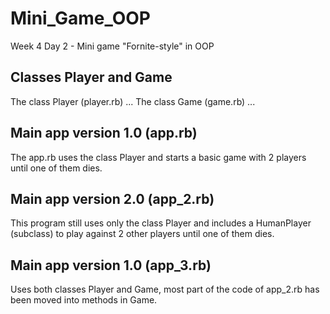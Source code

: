 # Mini_Game_OOP
Week 4 Day 2 - Mini game "Fornite-style" in OOP

## Classes Player and Game
The class Player (player.rb) ...
The class Game (game.rb) ...

## Main app version 1.0 (app.rb)
The app.rb uses the class Player and starts a basic game with 2 players until one of them dies.

## Main app version 2.0 (app_2.rb)
This program still uses only the class Player and includes a HumanPlayer (subclass) to play against 2 other players until one of them dies.

## Main app version 1.0 (app_3.rb)
Uses both classes Player and Game, most part of the code of app_2.rb has been moved into methods in Game.

